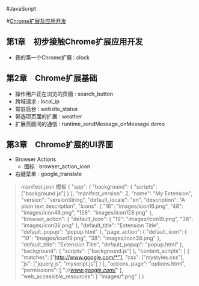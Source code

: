 #JavaScript

#[Chrome扩展及应用开发](http://www.ituring.com.cn/minibook/950)

## 第1章　初步接触Chrome扩展应用开发

- 我的第一个Chrome扩展 : clock

## 第2章　Chrome扩展基础

- 操作用户正在浏览的页面 : search_button 
- 跨域请求 : local_ip
- 常驻后台 : website_status
- 带选项页面的扩展 : weather
- 扩展页面间的通信 : runtime_sendMessage_onMessage.demo

## 第3章　Chrome扩展的UI界面

- Browser Actions
	- 图标 : browser_action_icon
- 右键菜单 : google_translate


> manifest.json 模板
> {
    "app": {
        "background": {
            "scripts": ["background.js"]
        }
    },
    "manifest_version": 2,
    "name": "My Extension",
    "version": "versionString",
    "default_locale": "en",
    "description": "A plain text description",
    "icons": {
        "16": "images/icon16.png",
        "48": "images/icon48.png",
        "128": "images/icon128.png"
    },
    "browser_action": {
        "default_icon": {
            "19": "images/icon19.png",
            "38": "images/icon38.png"
        },
        "default_title": "Extension Title",
        "default_popup": "popup.html"
    },
    "page_action": {
        "default_icon": {
            "19": "images/icon19.png",
            "38": "images/icon38.png"
        },
        "default_title": "Extension Title",
        "default_popup": "popup.html"
    },
    "background": {
        "scripts": ["background.js"]
    },
    "content_scripts": [
        {
            "matches": ["http://www.google.com/*"],
            "css": ["mystyles.css"],
            "js": ["jquery.js", "myscript.js"]
        }
    ],
    "options_page": "options.html",
    "permissions": [
        "*://www.google.com/*"
    ],
    "web_accessible_resources": [
        "images/*.png"
    ]
}
